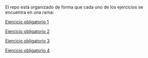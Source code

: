 El repo está organizado de forma que cada uno de los ejercicios se encuentra en una rama:

[Ejercicio obligatorio 1](https://github.com/jumufu84/Master_Modulo1_Layout/tree/ejercicio1)

[Ejercicio obligatorio 2](https://github.com/jumufu84/Master_Modulo1_Layout/tree/ejercicio2)

[Ejercicio obligatorio 3](https://github.com/jumufu84/Master_Modulo1_Layout/tree/ejercicio3)

[Ejercicio obligatorio 4](https://github.com/jumufu84/Master_Modulo1_Layout/tree/ejercicio4)
